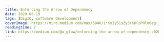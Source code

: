 ```yaml
---
title: Enforcing the Arrow of Dependency
date: 2020-06-19
tags: [DigIO, software development]
coverImage: https://miro.medium.com/max/3840/1*KyIy61sZy3YKDFpPHlo0eg.jpeg
readingtime: 2
link: https://medium.com/@u_glow/enforcing-the-arrow-of-dependency-c028da153970
---
```

